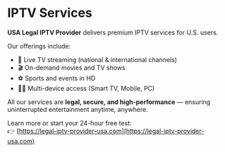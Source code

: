 # IPTV Services

**USA Legal IPTV Provider** delivers premium IPTV services for U.S. users.

Our offerings include:
- 📡 Live TV streaming (national & international channels)  
- 🎬 On-demand movies and TV shows  
- ⚽ Sports and events in HD  
- 🧑‍💻 Multi-device access (Smart TV, Mobile, PC)

All our services are **legal, secure, and high-performance** — ensuring uninterrupted entertainment anytime, anywhere.  

Learn more or start your 24-hour free test:  
👉 [https://legal-iptv-provider-usa.com](https://legal-iptv-provider-usa.com)
